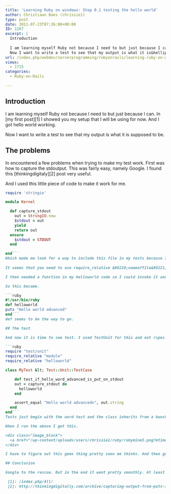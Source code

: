 ```yaml
---
title: 'Learning Ruby on windows: Step 0.1 testing the hello world'
author: Christiaan Baes (chrissie1)
type: post
date: 2011-07-23T07:26:00+00:00
ID: 1267
excerpt: |
  Introduction
  
  I am learning myself Ruby not because I need to but just because I can. In my first post I showed you my setup that I will be using for now. And I got hello world working. 
  Now I want to write a test to see that my output is what it is&hellip;
url: /index.php/webdev/serverprogramming/rubyonrails/learning-ruby-on-windows-step0/
views:
  - 1715
categories:
  - Ruby-on-Rails

---
```

## Introduction

I am learning myself Ruby not because I need to but just because I can. In [my first post][1] I showed you my setup that I will be using for now. And I got hello world working.
  
Now I want to write a test to see that my output is what it is supposed to be.

## The problems

In encountered a few problems when trying to make my test work. First was how to capture the stdoutput. This was fairly easy, namely Google. I found this [thinkingdigitaly][2] post very useful.

And I used this little piece of code to make it work for me.

```ruby
require 'stringio'

module Kernel

  def capture_stdout
    out = StringIO.new
    $stdout = out
    yield
    return out
  ensure
    $stdout = STDOUT
  end

end```
Which made me look for a way to include this file in my tests because I wanted to keep this separate from my testcode.
  
It seems that you need to use require_relative &#8220;nameoffile&#8221; to do that.

I then needed a function in my helloworld code so I could invoke it and test it.

So this became.

```ruby
#!/usr/bin/ruby
def helloworld
puts "Hello world advanced"
end```
def seems to be the way to go.

## The test

And now it is time to see test. I used TestUnit for this and not rspec. 

```ruby
require "test/unit"
require_relative "module"
require_relative "helloworld"

class MyTest &lt; Test::Unit::TestCase

    def test_if_hello_word_advanced_is_put_on_stdout
    out = capture_stdout do
      helloworld
    end

    assert_equal "Hello world advancedn", out.string
  end
end```
Tests just begin with the word test and the class inherits from a bunch of stuff. and the assert_equal seems to be obvious. 

When I run the above I get this.

<div class="image_block">
  <a href="/wp-content/uploads/users/chrissie1/ruby/rubymine5.png?mtime=1311412915"><img alt="" src="/wp-content/uploads/users/chrissie1/ruby/rubymine5.png?mtime=1311412915" width="1035" height="762" /></a>
</div>

I have to figure out this gems thing pretty soon me thinks. And then get rubymine to play nice with the test framework.

## Conclusion

Google to the rescue. But in the end it went pretty smoothly. At least I got my first test running. Test are very important in any language so they are the best place to start learning.

 [1]: /index.php/All/
 [2]: http://thinkingdigitally.com/archive/capturing-output-from-puts-in-ruby/